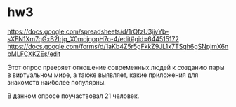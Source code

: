# hw3
https://docs.google.com/spreadsheets/d/1rQfzU3jjyYb-sXFN1Xm7qGxB2Irjq_X0mcjgopH7o-4/edit#gid=644515172
https://docs.google.com/forms/d/1aKb4Z5r5gFkkZ9JL1x7TSgh6gSNpjmX6nbMLFCXKZEs/edit

Этот опрос прверяет отношение современных людей к созданию пары в виртуальном мире, а также выявляет, 
какие приложения для знакомств наиболее популярны.

В данном опросе поучаствовал 21 человек. 
